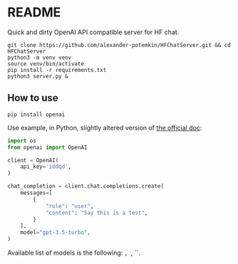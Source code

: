 # README

Quick and dirty OpenAI API compatible server for HF chat.

```shell
git clone https://github.com/alexander-potemkin/HFChatServer.git && cd HFChatServer
python3 -m venv venv
source venv/bin/activate
pip install -r requirements.txt
python3 server.py &
```

## How to use

`pip install openai`

Use example, in Python, slightly altered version of [the official doc]([url](https://github.com/openai/openai-python)):

```python
import os
from openai import OpenAI

client = OpenAI(
    api_key='iddqd',
)

chat_completion = client.chat.completions.create(
    messages=[
        {
            "role": "user",
            "content": "Say this is a test",
        }
    ],
    model="gpt-3.5-turbo",
)
```

Available list of models is the following: ``, ``, ``.
